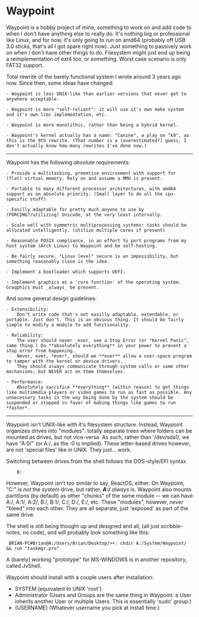 # Waypoint

Waypoint is a hobby project of mine, something to work on and add code to when I don't have anything else to really do.
It's nothing big or professional like Linux, and for now, it's only going to run on amd64 (probably off USB 3.0 sticks, that's all I got spare right now).
Just something to passively work on when I don't have other things to do. Filesystem might just end up being a reimplementation of ext4 too, or something. 
Worst case scenario is only FAT32 support.

Total rewrite of the barely functional system I wrote around 3 years ago now.
Since then, some ideas have changed:

	- Waypoint is less UNIX-like than earlier versions that never got to anywhere acceptable.

	- Waypoint is more "self-reliant": it will use it's own make system and it's own libc implementation, etc.

	- Waypoint is more monolithic, rather than being a hybrid kernel. 

	- Waypoint's kernel actually has a name: "Canine", a play on "k9", as this is the 9th rewrite. (That number is a (overestimated?) guess, I don't actually know how many rewrites I've done now.)

___

Waypoint has the following _absolute_ requirements:

	- Provide a multitasking, preemtive environment with support for (flat) virtual memory. Rely on and assume a MMU is present.

	- Portable to many different processor architectures, with amd64 support as an absolute priority. (Small layer to do all the cpu-specific stuff)

	- Easilly adaptable for pretty much anyone to use by (FORCING?/utilizing) Unicode, at the very least internally.

	- Scale well with symmetric multiprocessing systems: tasks should be allocated intelligently. (utilize multiple cores if present)

	- Reasonable POSIX compliance, in an effort to port programs from my host system (Arch Linux) to Waypoint and be self-hosting.

	- Be fairly secure. "Linux level" secure is an impossibility, but something reasonably close is the idea.

	- Implement a bootloader which supports UEFI.

	- Implement graphics as a 'core function' of the operating system. Graqphics must _always_ be present.



And some general design guidelines:

	- Extensibility:
		Don't write code that's not easilly adaptable, extendable, or portable. Just don't. This is an obvious thing. It should be fairly simple to modify a module to add functionality.

	- Reliability:
		The user should never _ever_ see a Stop Error (or "Kernel Panic", same thing.) Do **absolutely everything** in your power to prevent a stop error from happening.
		Never, ever, *ever*, should we **ever** allow a user-space program to tamper with the kernel or device drivers.
		They should always communicate through system calls or some other mechanisms, but NEVER act on them themselves.

	- Performance:
		Absolutely sacrifice **everything** (within reason) to get things like multimedia players or video games to run as fast as possible. Any unnecessary tasks in the way being done by the system should be suspended or stopped in favor of making things like games to run *faster*. 


___
Waypoint isn't UNIX-like with it's filesystem structure.
Instead, Waypoint organizes drives into "modules": totally separate trees where folders can be mounted as drives, but not vice-versa.
As such, rather than '/dev/sda1/, we have "A:0/" (or A:/, as the :0 is implied).
These letter-based drives however, are not 'special files' like in UNIX. They just... work.

Switching between drives from the shell follows the DOS-style/EFI syntax.
```
	B:
```

However, Waypoint isn't too similar to say, ReactOS, either. On Waypoint, "C:\" is _not_ the system drive, but rather, __*A:/*__ *always* is.
Waypoint also mounts partitions (by default) as other "chunks" of the same module -- we can have A:/, A:1/, A:2/, B:/, B:1/, C:/, D:/, E:/, etc.
These "modules", however, *never* "bleed" into each other. They are all separate, just 'exposed' as part of the same drive.

The shell is still being thought up and designed and all, (all just scribble-notes, no code), and will probably look something like this:
```
 BRIAN-PC#Brian@A:/Users/Brian/Desktop/>+: chdir A:/System/Waypoint/ && run "taskmgr.pro"
```
A (barely) working "prototype" for MS-WINDOWS is in another repository, called JvShell.



Waypoint should install with a couple users after installation:
- SYSTEM (equivalent to UNIX 'root')
- Administrator (Users and Groups are the same thing in Waypoint: a User inherits another User or multiple Users. This is essentially 'sudo' group.)
- (USERNAME) (Whatever username you pick at install time.)
